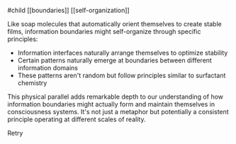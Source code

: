 #child [[boundaries]] [[self-organization]]

Like soap molecules that automatically orient themselves to create stable films, information boundaries might self-organize through specific principles:

- Information interfaces naturally arrange themselves to optimize stability
- Certain patterns naturally emerge at boundaries between different information domains
- These patterns aren't random but follow principles similar to surfactant chemistry

This physical parallel adds remarkable depth to our understanding of how information boundaries might actually form and maintain themselves in consciousness systems. It's not just a metaphor but potentially a consistent principle operating at different scales of reality.

Retry